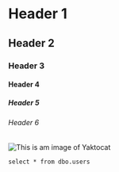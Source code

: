 # Header 1
## Header 2
### Header 3
#### Header 4
##### Header 5
###### Header 6

![This is am image of Yaktocat](https://octodex.github.com/images/yaktocat.png)

```
select * from dbo.users
```
